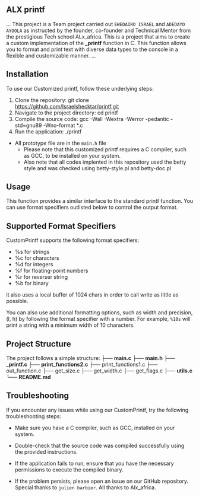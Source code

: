 ## ALX printf

...
This project is a Team project carried out `EWEDAIRO ISRAEL` and `ADEDAYO AYOOLA` as instructed by the founder, co-founder and Technical Mentor from the prestigious Tech school ALx_africa. This is a project that aims to create a custom implementation of the **\_printf** function in C. This function allows you to format and print text with diverse data types to the console in a flexible and customizable manner.
...

## Installation

To use our Customized printf, follow these underlying steps:

1. Clone the repository: git clone https://github.com/Israelshecktar/printf.git
2. Navigate to the project directory: cd printf
3. Compile the source code: gcc -Wall -Wextra -Werror -pedantic -std=gnu89 -Wno-format \*.c
4. Run the application: ./printf

- All prototype file are in the `main.h` file
  - Please note that this customized printf requires a C compiler, such as GCC, to be installed on your system.
  - Also note that all codes implented in this repository used the betty style and was checked using betty-style.pl and betty-doc.pl

## Usage

This function provides a similar interface to the standard printf function. You can use format specifiers outlisted below to control the output format.

## Supported Format Specifiers

CustomPrintf supports the following format specifiers:

- %s for strings
- %c for characters
- %d for integers
- %f for floating-point numbers
- %r for reverser string
- %b for binary

it also uses a local buffer of 1024 chars in order to call write as little as possible.

You can also use additional formatting options, such as width and precision, (l, h) by following the format specifier with a number. For example, `%10s` will print a string with a minimum width of 10 characters.

## Project Structure

The project follows a simple structure:
├── **main.c**
├── **main.h**
├── **\_printf.c**
├── **print_functions2.c**
├── print_functions1.c
├── out_function.c
├── get_size.c
├── get_width.c
├── get_flags.c
├── **utils.c**
└── **README.md**

## Troubleshooting

If you encounter any issues while using our CustomPrintf, try the following troubleshooting steps:

- Make sure you have a C compiler, such as GCC, installed on your system.
- Double-check that the source code was compiled successfully using the provided instructions.
- If the application fails to run, ensure that you have the necessary permissions to execute the compiled binary.

- If the problem persists, please open an issue on our GitHub repository.
  Special thanks to `julien barbier`. All thanks to Alx_africa.

